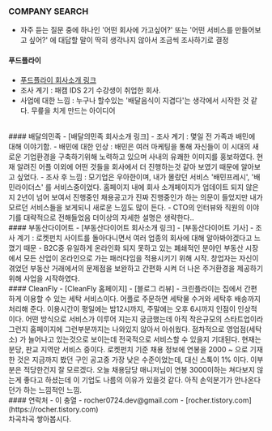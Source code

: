 ﻿


### COMPANY SEARCH

 - 자주 듣는 질문 중에 하나인 '어떤 회사에 가고싶어?' 또는 '어떤 서비스를 만들어보고 싶어?' 에 대답할 말이 딱히 생각나지 않아서 조금씩 조사하기로 결정

#### 푸드플라이
 - [푸드플라이 회사소개 링크]
 - 조사 계기 : 패캠 IDS 2기 수강생이 취업한 회사.
 - 사업에 대한 느낌 : 누구나 할수있는 '배달음식이 지겹다'는 생각에서 시작한 것 같다. 무릎을 치게 만드는 아이디어 


<br/>
#### 배달의민족
 - [배달의민족 회사소개 링크]
 - 조사 계기 : 몇일 전 가족과 배민에 대해 이야기함.
 - 배민에 대한 인상 : 배민은 여러 마케팅을 통해 자신들이 이 시대의 새로운 기업환경을 구축하기위해 노력하고 있으며 사내의 유쾌한 이미지를 홍보하였다. 현재 알려진 어플 이외에 어떤 것들을 회사에서 더 진행하는것 같아 보였기 때문에 알아보고 싶었다.
 - 조사 후 느낌 : 모기업은 우아한이며, 내가 몰랐던 서비스 '배민프레시', '배민라이더스' 를 서비스중이었다. 홈페이지 내에 회사 소개페이지가 업데이트 되지 않은지 2년이 넘어 보여서 진행중인 채용공고가 진짜 진행중인가 하는 의문이 들었지만 내가 모르던 서비스들을 보게되니 새로운 느낌도 많이 든다.
 - CTO의 인터뷰와 직원의 이야기를 대략적으로 전해들었음 더이상의 자세한 설명은 생략한다..

<br/>
#### 부동산다이어트
 - [부동산다이어트 회사소개 링크]
 - [부동산다이어트 기사]
 - 조사 계기 : 로켓펀치 사이트를 돌아다니면서 여러 업종의 회사에 대해 알아봐야겠다고 느꼈기 때문
 - B2C중 유일하게 온라인화 되지 못하고 있는 폐쇄적인 분야인 부동산 시장에서 모든 산업이 온라인으로 가는 패러다임을 적용시키기 위해 시작. 창업자는 자신이 겪었던 부동산 거래에서의 문제점을 보완하고 간편화 시켜 더 나은 주거환경을 제공하기 위해 사업을 시작하였다.

<br/>
#### CleanFly
 - [CleanFly 홈페이지]
 - [블로그 리뷰]
 - 크린플라이는 집에서 간편하게 이용할 수 있는 세탁 서비스이다. 어플로 주문하면 세탁물 수거와 세탁후 배송까지 처리해 준다. 이용시간이 평일에는 밤12시까지, 주말에는 오후 6시까지 인점이 인상적이다. 어떤 방식으로 서비스가 이루어 지는지 궁금했는데 아직 작은규모의 스타트업이라 그런지 홈페이지에 그런부분까지는 나와있지 않아서 아쉬웠다. 점차적으로 영업점(세탁소) 가 늘어나고 있는것으로 보이는데 전국적으로 서비스할 수 있을지 기대된다. 현재는 분당, 판교 지역만 서비스 중이다. 로켓펀치 기준 채용 정보에 연봉을 2000 ~ 으로 기재한 것은 지금까지 봤던 구인 공고중 가장 낮은 수준이었는데, 대신 스톡이 1% 이다. 이부분은 적당한건지 잘 모르겠다. 오늘 채용담당 매니저님이 연봉 3000이하는 쳐다보지 않는게 좋다고 하셨는데 이 기업도 나름의 이유가 있을것 같다. 아직 손익분기가 안나온다던가 하는 느낌적인 느낌.


<br/>
#### 연락처
 - 이 충열
 - rocher0724.dev@gmail.com
 - [rocher.tistory.com](https://rocher.tistory.com)
<br/>  
차곡차곡 쌓아봅시다.



[푸드플라이 회사소개 링크]: <http://www.foodfly.co.kr/about_us>
[배달의민족 회사소개 링크]: <http://www.woowahan.com/?page_id=40>
[부동산다이어트 회사소개 링크]: <http://www.bdsdiet.com/introcompany/>
[부동산다이어트 기사]: <http://www.venturesquare.net/589989>

[CleanFly 홈페이지]:<http://www.getcleanfly.com/>
[블로그 리뷰]:<http://blog.naver.com/taemin12/220613042687>